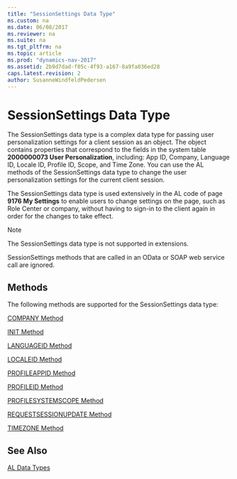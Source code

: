 ```yaml
---
title: "SessionSettings Data Type"
ms.custom: na
ms.date: 06/08/2017
ms.reviewer: na
ms.suite: na
ms.tgt_pltfrm: na
ms.topic: article
ms.prod: "dynamics-nav-2017"
ms.assetid: 2b9d7dad-f05c-4f93-a167-8a9fa036ed28
caps.latest.revision: 2
author: SusanneWindfeldPedersen
---
```

# SessionSettings Data Type
The SessionSettings data type is a complex data type for passing user personalization settings for a client session as an object. The object contains properties that correspond to the fields in the system table **2000000073 User Personalization**, including: App ID, Company, Language ID, Locale ID, Profile ID, Scope, and Time Zone. You can use the AL methods of the SessionSettings data type to change the user personalization settings for the current client session.

The SessionSettings data type is used extensively in the AL code of page **9176 My Settings** to enable users to change settings on the page, such as Role Center or company, without having to sign-in to the client again in order for the changes to take effect. 

> [!NOTE]  
> The SessionSettings data type is not supported in extensions.
>
> SessionSettings methods that are called in an OData or SOAP web service call are ignored.

## Methods
The following methods are supported for the SessionSettings data type:

[COMPANY Method](methods/devenv-company-method-sessionsettings.md)

[INIT Method](methods/devenv-init-method.md)

[LANGUAGEID Method](methods/devenv-languageid-method-sessionsettings.md)

[LOCALEID Method](methods/devenv-localeid-method-sessionsettings.md)

[PROFILEAPPID Method](methods/devenv-profileappid-method-sessionsettings.md)

[PROFILEID Method](methods/devenv-profileid-method-sessionsettings.md)

[PROFILESYSTEMSCOPE Method](methods/devenv-profilesystemscope-method-sessionsettings.md)

[REQUESTSESSIONUPDATE Method](methods/devenv-requestsessionupdate-method.md)   

[TIMEZONE Method](methods/devenv-timezone-method-sessionsettings.md)

## See Also  
[AL Data Types](devenv-al-data-types.md)  